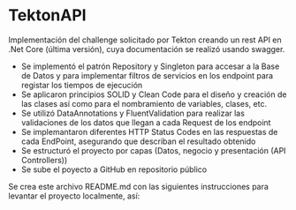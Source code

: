 # TektonAPI
Implementación del challenge solicitado por Tekton creando un rest API en .Net Core (última versión), cuya documentación se realizó usando swagger.

- Se implementó el patrón Repository y Singleton para accesar a la Base de Datos y para implementar filtros de servicios en los endpoint para registar los tiempos de ejecución
- Se aplicaron principios SOLID y Clean Code para el diseño y creación de las clases así como para el nombramiento de variables, clases, etc.
- Se utilizó DataAnnotations y FluentValidation para realizar las validaciones de los datos que llegan a cada Request de los endpoint
- Se implemantaron diferentes HTTP Status Codes en las respuestas de cada EndPoint, asegurando que describan el resultado obtenido
- Se estructuró el proyecto por capas (Datos, negocio y presentación (API Controllers))
- Se sube el poyecto a GitHub en repositorio público

 Se crea este archivo README.md con las siguientes instrucciones para levantar el proyecto localmente, así:

